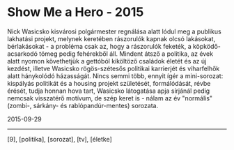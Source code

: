 # Show Me a Hero - 2015

Nick Wasicsko kisvárosi polgármester regnálása alatt lódul meg a publikus lakhatási projekt, melynek keretében rászorulók kapnak olcsó lakásokat, bérlakásokat - a probléma csak az, hogy a rászorulók feketék, a köpködő-acsarkodó tömeg pedig fehérekből áll. Mindent átsző a politika, az évek alatt nyomon követhetjük a gettóból kiköltöző családok életét és az új kezdést, illetve Wasicsko rögös-szétesős politikai karrierjét és viharfelhők alatt hánykolódó házasságát. Nincs semmi több, ennyit ígér a mini-sorozat: kispályás politikát és a housing projekt születését, formálódását, révbe érését, tudja honnan hova tart, Wasicsko látogatása apja sírjánál pedig nemcsak visszatérő motívum, de szép keret is - nálam az év "normális" (zombi-, sárkány- és rablópandúr-mentes) sorozata.

2015-09-29 

----

[9], [politika], [sorozat], [tv], [életke]